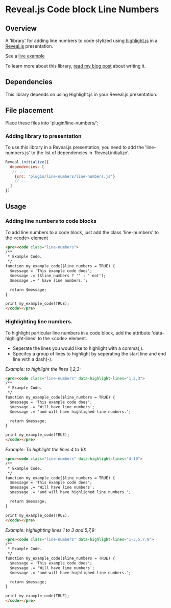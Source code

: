# Reveal.js Code block Line Numbers

## Overview

A 'library' for adding line numbers to code stylized using [highlight.js](http://softwaremaniacs.org/soft/highlight/en/) in a [Reveal.js](https://github.com/hakimel/reveal.js) presentation.

See a [live example](https://mikemiles86.github.io/reveal-line-numbers/#/)

To learn more about this library, [read my blog post](http://www.mike-miles.com/blog/displaying-line-numbers-code-examples-revealjs-presentations) about writing it.

## Dependencies

This library depends on using Highlight.js in your Reveal.js presentation.

## File placement

Place these files into 'plugin/line-numbers/';

### Adding library to presentation
To use this library in a Reveal.js presentation, you need to add the 'line-numbers.js' to the list of dependencies in 'Reveal.initialize'.

```javascript
Reveal.initialize({
  dependencies: [
   // ...
    {src: 'plugin/line-numbers/line-numbers.js'}
    // ...
  ]
})
```

## Usage

### Adding line numbers to code blocks
To add line numbers to a code block, just add the class 'line-numbers' to the &lt;code> element

```html
<pre><code class="line-numbers">
/**
 * Example Code.
 */
function my_example_code($line_numbers = TRUE) {
  $message = 'This example code does';
  $message .= ($line_numbers ? '' : ' not');
  $message .= ' have line numbers.';

  return $message;
}

print my_example_code(TRUE);
</code></pre>
```

### Highlighting line numbers.

To highlight particular line numbers in a code block, add the attribute 'data-highlight-lines' to the &lt;code> element.
* Seperate the lines you would like to highlight with a comma(,).
* Specifcy a group of lines to highlight by seperating the start line and end line with a dash(-).

_Example: to highlight the lines 1,2,3:_
```html
<pre><code class="line-numbers" data-highlight-lines="1,2,3">
/**
 * Example Code.
 */
function my_example_code($line_numbers = TRUE) {
  $message = 'This example code does';
  $message .= 'Will have line numbers';
  $message .= 'and will have highlighed line numbers.';

  return $message;
}

print my_example_code(TRUE);
</code></pre>
```

_Example: To highlight the lines 4 to 10:_
```html
<pre><code class="line-numbers" data-highlight-lines="4-10">
/**
 * Example Code.
 */
function my_example_code($line_numbers = TRUE) {
  $message = 'This example code does';
  $message .= 'Will have line numbers';
  $message .= 'and will have highlighed line numbers.';

  return $message;
}

print my_example_code(TRUE);
</code></pre>
```

_Example: highlighting lines 1 to 3 and 5,7,9:_

```html
<pre><code class="line-numbers" data-highlight-lines="1-3,5,7,9">
/**
 * Example Code.
 */
function my_example_code($line_numbers = TRUE) {
  $message = 'This example code does';
  $message .= 'Will have line numbers';
  $message .= 'and will have highlighed line numbers.';

  return $message;
}

print my_example_code(TRUE);
</code></pre>
```
